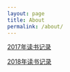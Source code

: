 ```yaml
---
layout: page
title: About
permalink: /about/
---
```




[2017年读书记录](http://explorerlxz.github.io/2017/12/31/books.html)

[2018年读书记录](http://explorerlxz.github.io/2018/12/31/books.html)
